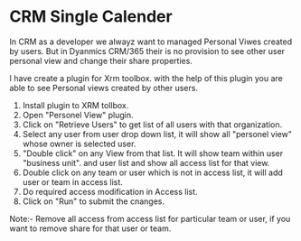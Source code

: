 # CRM Single Calender 
In CRM as a developer we alwayz want to managed Personal Viwes created by users.
But in Dyanmics CRM/365 their is no provision to see other user personal view and change their share properties.

I have create a plugin for Xrm toolbox.
with the help of this plugin you are able to see Personal views created by other users.
1. Install plugin to XRM tollbox.
2. Open "Personel View" plugin.
3. Click on "Retrieve Users" to get list of all users with that organization.
4. Select any user from user drop down list, it will show all "personel view" whose owner is selected user.
5. "Double click" on  any View from that list. It will show team within user "business unit".
and user list and show all access list for that view.
6. Double click on any team or user which is not in access list, it will add user or team in access list.
7. Do required access modification in Access list.
8. Click on "Run" to submit the cnanges.

Note:- Remove all access from access list for particular team or user, if you want to remove share for that user or team.
